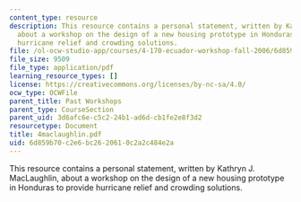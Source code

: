 ```yaml
---
content_type: resource
description: This resource contains a personal statement, written by Kathryn J. MacLaughlin,
  about a workshop on the design of a new housing prototype in Honduras to provide
  hurricane relief and crowding solutions.
file: /ol-ocw-studio-app/courses/4-170-ecuador-workshop-fall-2006/6d859b70c2e6bc2620610c2a2c484e2a_4maclaughlin.pdf
file_size: 9509
file_type: application/pdf
learning_resource_types: []
license: https://creativecommons.org/licenses/by-nc-sa/4.0/
ocw_type: OCWFile
parent_title: Past Workshops
parent_type: CourseSection
parent_uid: 3d6afc6e-c5c2-24b1-ad6d-cb1fe2e8f3d2
resourcetype: Document
title: 4maclaughlin.pdf
uid: 6d859b70-c2e6-bc26-2061-0c2a2c484e2a
---
```

This resource contains a personal statement, written by Kathryn J. MacLaughlin, about a workshop on the design of a new housing prototype in Honduras to provide hurricane relief and crowding solutions.